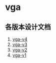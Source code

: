 # vga

## 各版本设计文档

1. [vga-v4](docs/vga-v4)
2. [vga-v3](docs/vga-v3)
3. [vga-v2](docs/vga-v2)
4. [vga-v1](docs/vga-v1)
